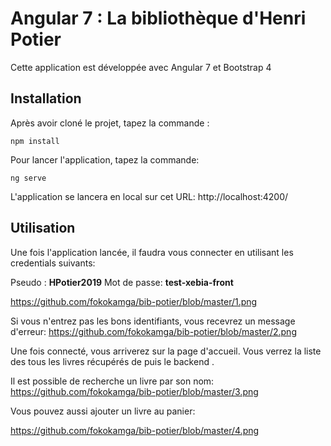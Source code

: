 # Angular 7 : La bibliothèque d'Henri Potier



Cette application est développée avec Angular 7 et Bootstrap 4



## Installation

Après avoir cloné le projet,  tapez la commande :

```
npm install
```

Pour lancer l'application, tapez la commande:

```
ng serve
```

L'application se lancera en local sur cet URL: http://localhost:4200/



## Utilisation

Une fois l'application lancée, il faudra vous connecter en utilisant les credentials suivants:

Pseudo : **HPotier2019**
Mot de passe: **test-xebia-front**

https://github.com/fokokamga/bib-potier/blob/master/1.png

Si vous n'entrez pas les bons identifiants, vous recevrez un message d'erreur:
https://github.com/fokokamga/bib-potier/blob/master/2.png

Une fois connecté, vous arriverez sur la page d'accueil. Vous verrez la liste des tous les livres récupérés de puis le backend .

Il est possible de recherche un livre par son nom:
https://github.com/fokokamga/bib-potier/blob/master/3.png

Vous pouvez aussi ajouter un livre au panier:

https://github.com/fokokamga/bib-potier/blob/master/4.png

